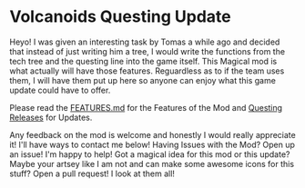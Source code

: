 # Volcanoids Questing Update
Heyo! I was given an interesting task by Tomas a while ago and decided that instead of just writing him a tree, I would write the functions from the tech tree and the questing line into the game itself.
This Magical mod is what actually will have those features. Reguardless as to if the team uses them, I will have them put up here so anyone can enjoy what this game update could have to offer.

Please read the [FEATURES.md](https://github.com/MelodicAlbuild/QuestingUpdate/blob/master/QuestingUpdate/Information/FEATURES.md) for the Features of the Mod and [Questing Releases](https://melodicalbuild.me/releases/questing) for Updates.

Any feedback on the mod is welcome and honestly I would really appreciate it! I'll have ways to contact me below!
Having Issues with the Mod? Open up an issue! I'm happy to help!
Got a magical idea for this mod or this update? Maybe your artsey like I am not and can make some awesome icons for this stuff? Open a pull request! I look at them all!
